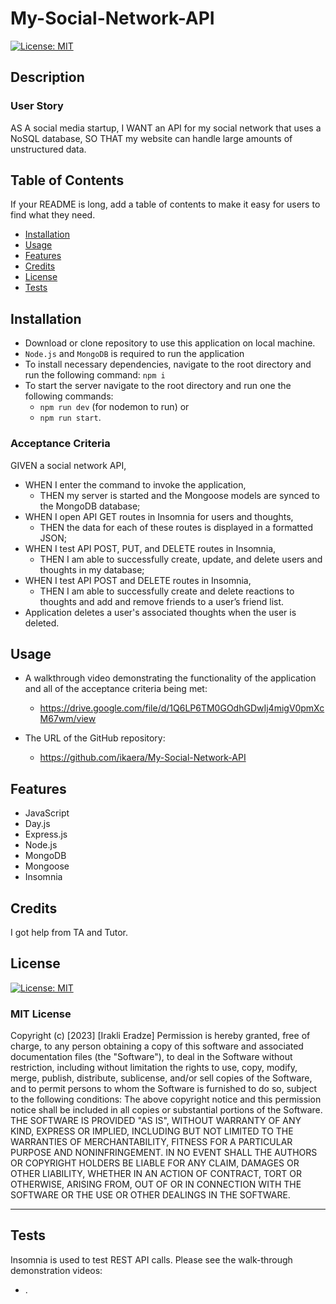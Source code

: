 # My-Social-Network-API

[![License: MIT](https://img.shields.io/badge/License-MIT-yellow.svg)](https://opensource.org/licenses/MIT)

## Description

### User Story

AS A social media startup,
I WANT an API for my social network that uses a NoSQL database,
SO THAT my website can handle large amounts of unstructured data.

<!-- Provide a short description explaining the what, why, and how of your project. Use the following questions as a guide:

- What was your motivation?
- Why did you build this project? (Note: the answer is not "Because it was a homework assignment.")
- What problem does it solve?
- What did you learn? -->

## Table of Contents

If your README is long, add a table of contents to make it easy for users to find what they need.

- [Installation](#installation)
- [Usage](#usage)
- [Features](#features)
- [Credits](#credits)
- [License](#license)
- [Tests](#tests)

## Installation

<!-- What are the steps required to install your project? Provide a step-by-step description of how to get the development environment running. -->

- Download or clone repository to use this application on local machine.
- `Node.js` and `MongoDB` is required to run the application
- To install necessary dependencies, navigate to the root directory and run the following command: `npm i`
- To start the server navigate to the root directory and run one the following commands:
  - `npm run dev` (for nodemon to run) or
  - `npm run start`.

### Acceptance Criteria

GIVEN a social network API,

- WHEN I enter the command to invoke the application,
  - THEN my server is started and the Mongoose models are synced to the MongoDB database;
- WHEN I open API GET routes in Insomnia for users and thoughts,
  - THEN the data for each of these routes is displayed in a formatted JSON;
- WHEN I test API POST, PUT, and DELETE routes in Insomnia,
  - THEN I am able to successfully create, update, and delete users and thoughts in my database;
- WHEN I test API POST and DELETE routes in Insomnia,
  - THEN I am able to successfully create and delete reactions to thoughts and add and remove friends to a user’s friend list.
- Application deletes a user's associated thoughts when the user is deleted.

## Usage

- A walkthrough video demonstrating the functionality of the application and all of the acceptance criteria being met:

  - https://drive.google.com/file/d/1Q6LP6TM0GOdhGDwIj4migV0pmXcM67wm/view

- The URL of the GitHub repository:
  - https://github.com/ikaera/My-Social-Network-API

<!-- Provide instructions and examples for use. Include screenshots as needed.

To add a screenshot, create an `assets/images` folder in your repository and upload your screenshot to it. Then, using the relative filepath, add it to your README using the following syntax: -->

<!-- ```md
![alt text](assets/images/screenshot.png)
``` -->

## Features

- JavaScript
- Day.js
- Express.js
- Node.js
- MongoDB
- Mongoose
- Insomnia

## Credits

I got help from TA and Tutor.

<!-- List your collaborators, if any, with links to their GitHub profiles.

If you used any third-party assets that require attribution, list the creators with links to their primary web presence in this section.

If you followed tutorials, include links to those here as well. -->

## License

[![License: MIT](https://img.shields.io/badge/License-MIT-yellow.svg)](https://opensource.org/licenses/MIT)
​

### MIT License

Copyright (c) [2023] [Irakli Eradze]
Permission is hereby granted, free of charge, to any person obtaining a copy
of this software and associated documentation files (the "Software"), to deal
in the Software without restriction, including without limitation the rights
to use, copy, modify, merge, publish, distribute, sublicense, and/or sell
copies of the Software, and to permit persons to whom the Software is
furnished to do so, subject to the following conditions:
The above copyright notice and this permission notice shall be included in all
copies or substantial portions of the Software.
THE SOFTWARE IS PROVIDED "AS IS", WITHOUT WARRANTY OF ANY KIND, EXPRESS OR
IMPLIED, INCLUDING BUT NOT LIMITED TO THE WARRANTIES OF MERCHANTABILITY,
FITNESS FOR A PARTICULAR PURPOSE AND NONINFRINGEMENT. IN NO EVENT SHALL THE
AUTHORS OR COPYRIGHT HOLDERS BE LIABLE FOR ANY CLAIM, DAMAGES OR OTHER
LIABILITY, WHETHER IN AN ACTION OF CONTRACT, TORT OR OTHERWISE, ARISING FROM,
OUT OF OR IN CONNECTION WITH THE SOFTWARE OR THE USE OR OTHER DEALINGS IN THE
SOFTWARE.
​

---

<!-- 🏆 The previous sections are the bare minimum, and your project will ultimately determine the content of this document. You might also want to consider adding the following sections. -->

<!-- ## Badges

![badmath](https://img.shields.io/github/languages/top/lernantino/badmath)

Badges aren't necessary, per se, but they demonstrate street cred. Badges let other developers know that you know what you're doing. Check out the badges hosted by [shields.io](https://shields.io/). You may not understand what they all represent now, but you will in time. -->

<!-- If your project has a lot of features, list them here. -->

<!-- ## How to Contribute

If you created an application or package and would like other developers to contribute it, you can include guidelines for how to do so. The [Contributor Covenant](https://www.contributor-covenant.org/) is an industry standard, but you can always write your own if you'd prefer. -->

## Tests

Insomnia is used to test REST API calls.
Please see the walk-through demonstration videos:

- .
